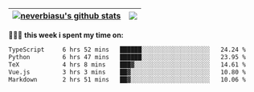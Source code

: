 | <a href="https://github.com/neverbiasu"><img align="center" src="https://github-readme-stats.vercel.app/api?username=neverbiasu&theme=catppuccin_mocha&show_icons=true&hide_border=true&count_private=true" alt="neverbiasu's github stats" /></a> | <a href="https://github.com/neverbiasu"><img align="center" src="https://github-readme-stats.vercel.app/api/top-langs/?username=neverbiasu&theme=catppuccin_mocha&show_icons=true&hide_border=true&layout=compact" /></a> |
| ------------- | ------------- |

👨🏾‍💻 **this week i spent my time on:**
<!--START_SECTION:waka-->

```txt
TypeScript     6 hrs 52 mins   ██████░░░░░░░░░░░░░░░░░░░   24.24 %
Python         6 hrs 47 mins   ██████░░░░░░░░░░░░░░░░░░░   23.95 %
TeX            4 hrs 8 mins    ███▓░░░░░░░░░░░░░░░░░░░░░   14.61 %
Vue.js         3 hrs 3 mins    ██▓░░░░░░░░░░░░░░░░░░░░░░   10.80 %
Markdown       2 hrs 51 mins   ██▓░░░░░░░░░░░░░░░░░░░░░░   10.06 %
```

<!--END_SECTION:waka-->

